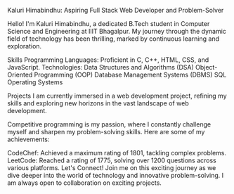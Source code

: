 Kaluri Himabindhu: Aspiring Full Stack Web Developer and Problem-Solver

Hello! I'm Kaluri Himabindhu, a dedicated B.Tech student in Computer Science and Engineering at IIIT Bhagalpur. My journey through the dynamic field of technology has been thrilling, marked by continuous learning and exploration.

Skills
Programming Languages: Proficient in C, C++, HTML, CSS, and JavaScript.
Technologies:
Data Structures and Algorithms (DSA)
Object-Oriented Programming (OOP)
Database Management Systems (DBMS)
SQL
Operating Systems

Projects
I am currently immersed in a web development project, refining my skills and exploring new horizons in the vast landscape of web development.


Competitive programming is my passion, where I constantly challenge myself and sharpen my problem-solving skills. Here are some of my achievements:

CodeChef: Achieved a maximum rating of 1801, tackling complex problems.
LeetCode: Reached a rating of 1775, solving over 1200 questions across various platforms.
Let's Connect!
Join me on this exciting journey as we dive deeper into the world of technology and innovative problem-solving. I am always open to collaboration on exciting projects.


